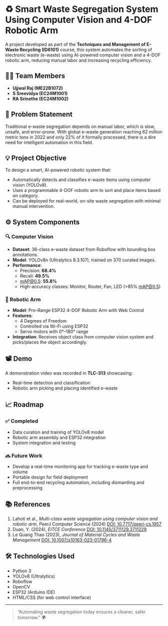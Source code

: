 # ♻️ Smart Waste Segregation System Using Computer Vision and 4-DOF Robotic Arm

A project developed as part of the **Techniques and Management of E-Waste Recycling (ID6101)** course, this system automates the sorting of electronic waste (e-waste) using AI-powered computer vision and a 4-DOF robotic arm, reducing manual labor and increasing recycling efficiency.

## 👨‍💻 Team Members
- **Ujjwal Raj (ME22B1072)**
- **S Sreevidya (EC24M1001)**
- **RA Srinethe (EC24M1002)**

## 📌 Problem Statement

Traditional e-waste segregation depends on manual labor, which is slow, unsafe, and error-prone. With global e-waste generation reaching 62 million metric tons in 2022 and only 22% of it formally processed, there is a dire need for intelligent automation in this field.

## 💡 Project Objective

To design a smart, AI-powered robotic system that:
- Automatically detects and classifies e-waste items using computer vision (YOLOv8).
- Uses a programmable 4-DOF robotic arm to sort and place items based on category.
- Can be deployed for real-world, on-site waste segregation with minimal manual intervention.

## ⚙️ System Components

### 🔍 Computer Vision
- **Dataset**: 36-class e-waste dataset from Roboflow with bounding box annotations.
- **Model**: YOLOv8n (Ultralytics 8.3.107), trained on 370 curated images.
- **Performance**:  
  - Precision: **68.4%**
  - Recall: **49.5%**
  - mAP@0.5: **55.8%**
  - High-accuracy classes: Monitor, Router, Fan, LED (>85% mAP@0.5)

### 🤖 Robotic Arm
- **Model**: Pro-Range ESP32 4-DOF Robotic Arm with Web Control
- **Features**:
  - 4 Degrees of Freedom
  - Controlled via Wi-Fi using ESP32
  - Servo motors with 0°–180° range
- **Integration**: Receives object class from computer vision system and picks/places the object accordingly.

## 📽️ Demo

A demonstration video was recorded in **TLC-313** showcasing:
- Real-time detection and classification
- Robotic arm picking and placing identified e-waste


## 📈 Roadmap

### ✅ Completed
- Data curation and training of YOLOv8 model
- Robotic arm assembly and ESP32 integration
- System integration and testing

### 🔜 Future Work
- Develop a real-time monitoring app for tracking e-waste type and volume
- Portable design for field deployment
- Full end-to-end recycling automation, including dismantling and preprocessing

## 📚 References

1. Lahoti et al., *Multi-class waste segregation using computer vision and robotic arm*, PeerJ Computer Science (2024) [DOI: 10.7717/peerj-cs.1957](https://doi.org/10.7717/peerj-cs.1957)
2. Duan, Y. (2024), *EITCE Conference* [DOI: 10.1145/3711129.3711229](https://doi.org/10.1145/3711129.3711229)
3. Le Quang Thao (2023), *Journal of Material Cycles and Waste Management* [DOI: 10.1007/s10163-023-01796-4](https://doi.org/10.1007/s10163-023-01796-4)

## 🛠️ Technologies Used

- Python 3
- YOLOv8 (Ultralytics)
- Roboflow
- OpenCV
- ESP32 (Arduino IDE)
- HTML/CSS (for web control interface)

---

> “Automating waste segregation today ensures a cleaner, safer tomorrow.” 🌍
